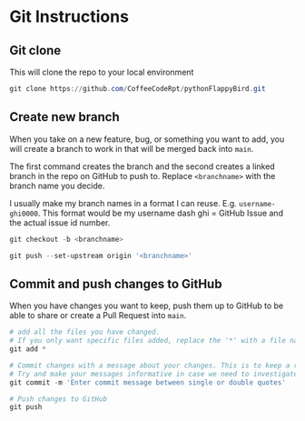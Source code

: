 # Git Instructions

## Git clone

This will clone the repo to your local environment

```powershell
git clone https://github.com/CoffeeCodeRpt/pythonFlappyBird.git
```

## Create new branch

When you take on a new feature, bug, or something you want to add, you will
create a branch to work in that will be merged back into `main`. 

The first command creates the branch and the second creates a linked branch in
the repo on GitHub to push to. Replace `<branchname>` with the branch name you
decide. 

I usually make my branch names in a format I can reuse. E.g. `username-ghi0000`.
This format would be my username dash ghi = GitHub Issue and the actual issue id
number.

```powershell
git checkout -b <branchname>

git push --set-upstream origin '<branchname>'
```

## Commit and push changes to GitHub

When you have changes you want to keep, push them up to GitHub to be able to
share or create a Pull Request into `main`.

```powershell
# add all the files you have changed.
# If you only want specific files added, replace the '*' with a file name
git add *

# Commit changes with a message about your changes. This is to keep a record of changes.
# Try and make your messages informative in case we need to investigate where changes were made later on
git commit -m 'Enter commit message between single or double quotes'

# Push changes to GitHub
git push
```
